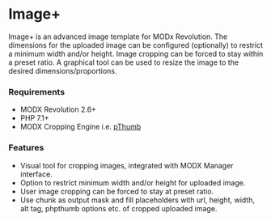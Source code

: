 # Image+

Image+ is an advanced image template for MODx Revolution. The dimensions for the
uploaded image can be configured (optionally) to restrict a minimum width and/or
height. Image cropping can be forced to stay within a preset ratio. A graphical
tool can be used to resize the image to the desired dimensions/proportions.

### Requirements

* MODX Revolution 2.6+
* PHP 7.1+
* MODX Cropping Engine i.e. [pThumb](https://modx.com/extras/package/pthumb)

### Features

* Visual tool for cropping images, integrated with MODX Manager interface.
* Option to restrict minimum width and/or height for uploaded image.
* User image cropping can be forced to stay at preset ratio.
* Use chunk as output mask and fill placeholders with url, height, width, alt
  tag, phpthumb options etc. of cropped uploaded image.
